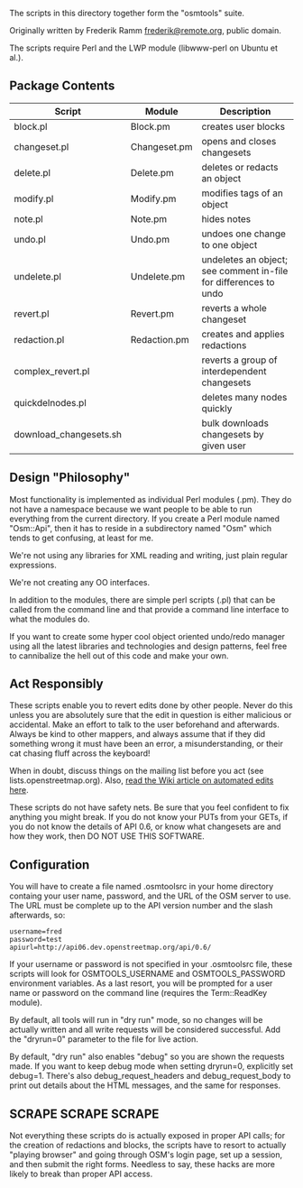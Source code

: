 The scripts in this directory together form the "osmtools" suite.

Originally written by Frederik Ramm <frederik@remote.org>, public domain.

The scripts require Perl and the LWP module (libwww-perl on Ubuntu et al.).

Package Contents
----------------

| Script  | Module  | Description  |
|---|---|---|
| block.pl | Block.pm  | creates user blocks  |
| changeset.pl  | Changeset.pm  | opens and closes changesets  |
| delete.pl  | Delete.pm  | deletes or redacts an object  |
| modify.pl  | Modify.pm  | modifies tags of an object  |
| note.pl  | Note.pm  | hides notes  |
| undo.pl  | Undo.pm  | undoes one change to one object  |
| undelete.pl  | Undelete.pm  | undeletes an object; see comment in-file for differences to undo  |
| revert.pl  | Revert.pm  | reverts a whole changeset  |
| redaction.pl  | Redaction.pm  | creates and applies redactions  |
| complex_revert.pl  |   | reverts a group of interdependent changesets  |
| quickdelnodes.pl  |   | deletes many nodes quickly  |
| download_changesets.sh  |   | bulk downloads changesets by given user  |

Design "Philosophy"
-------------------

Most functionality is implemented as individual Perl modules (.pm). They do not have a namespace because we want people to be able to run everything from the current directory. If you create a Perl module named "Osm::Api", then it has to reside in a subdirectory named "Osm" which tends to get confusing, at least for me.

We're not using any libraries for XML reading and writing, just plain regular expressions.

We're not creating any OO interfaces.

In addition to the modules, there are simple perl scripts (.pl) that can be called from the command line and that provide a command line interface to what the modules do.

If you want to create some hyper cool object oriented undo/redo manager using all the latest libraries and technologies and design patterns, feel free to cannibalize the hell out of this code and make your own.

Act Responsibly
---------------

These scripts enable you to revert edits done by other people. Never do this unless you are absolutely sure that the edit in question is either malicious or accidental. Make an effort to talk to the user beforehand and afterwards. Always be kind to other mappers, and always assume that if they did something wrong it must have been an error, a misunderstanding, or their cat chasing fluff across the keyboard!

When in doubt, discuss things on the mailing list before you act (see lists.openstreetmap.org). Also, [read the Wiki article on automated edits here](https://wiki.openstreetmap.org/wiki/Automated_Edits).

These scripts do not have safety nets. Be sure that you feel confident to fix anything you might break. If you do not know your PUTs from your GETs, if you do not know the details of API 0.6, or know what changesets are and how they work, then DO NOT USE THIS SOFTWARE.

Configuration
-------------

You will have to create a file named .osmtoolsrc in your home directory containg your user name, password, and the URL of the OSM server to use. The URL must be complete up to the API version number and the slash afterwards, so:

    username=fred
    password=test
    apiurl=http://api06.dev.openstreetmap.org/api/0.6/

If your username or password is not specified in your .osmtoolsrc file, these scripts will look for OSMTOOLS_USERNAME and OSMTOOLS_PASSWORD environment variables. As a last resort, you will be prompted for a user name or password on the command line (requires the Term::ReadKey module).

By default, all tools will run in "dry run" mode, so no changes will be actually written and all write requests will be considered successful. Add the "dryrun=0" parameter to the file for live action.

By default, "dry run" also enables "debug" so you are shown the requests made. If you want to keep debug mode when setting dryrun=0, explicitly set debug=1. There's also debug_request_headers and debug_request_body to print out details about the HTML messages, and the same for responses.

SCRAPE SCRAPE SCRAPE
--------------------

Not everything these scripts do is actually exposed in proper API calls; for the creation of redactions and blocks, the scripts have to resort to actually "playing browser" and going through OSM's login page, set up a session, and then submit the right forms. Needless to say, these hacks are more likely to break than proper API access.
